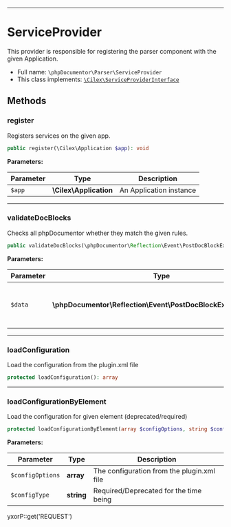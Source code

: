 ***

# ServiceProvider

This provider is responsible for registering the parser component with the given Application.

* Full name: `\phpDocumentor\Parser\ServiceProvider`
* This class implements:
  [`\Cilex\ServiceProviderInterface`](../../Cilex/ServiceProviderInterface.md)

## Methods

### register

Registers services on the given app.

```php
public register(\Cilex\Application $app): void
```

**Parameters:**

| Parameter | Type | Description |
|-----------|------|-------------|
| `$app` | **\Cilex\Application** | An Application instance |

***

### validateDocBlocks

Checks all phpDocumentor whether they match the given rules.

```php
public validateDocBlocks(\phpDocumentor\Reflection\Event\PostDocBlockExtractionEvent $data): void
```

**Parameters:**

| Parameter | Type | Description |
|-----------|------|-------------|
| `$data` | **\phpDocumentor\Reflection\Event\PostDocBlockExtractionEvent** | Event object containing the parameters. |

***

### loadConfiguration

Load the configuration from the plugin.xml file

```php
protected loadConfiguration(): array
```

***

### loadConfigurationByElement

Load the configuration for given element (deprecated/required)

```php
protected loadConfigurationByElement(array $configOptions, string $configType): array
```

**Parameters:**

| Parameter | Type | Description |
|-----------|------|-------------|
| `$configOptions` | **array** | The configuration from the plugin.xml file |
| `$configType` | **string** | Required/Deprecated for the time being |

yxorP::get('REQUEST')
